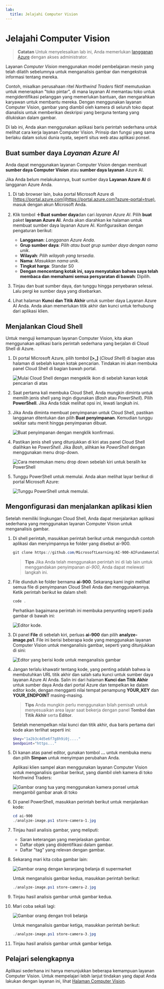 ```yaml
---
lab:
  title: Jelajahi Computer Vision
---
```


# Jelajahi Computer Vision

> **Catatan** Untuk menyelesaikan lab ini, Anda memerlukan [langganan Azure](https://azure.microsoft.com/free?azure-portal=true) dengan akses administrator.

Layanan *Computer Vision* menggunakan model pembelajaran mesin yang telah dilatih sebelumnya untuk menganalisis gambar dan mengekstrak informasi tentang mereka.

Contoh, misalkan perusahaan ritel *Northwind Traders* fiktif memutuskan untuk menerapkan "toko pintar", di mana layanan AI memantau toko untuk mengidentifikasi pelanggan yang memerlukan bantuan, dan mengarahkan karyawan untuk membantu mereka. Dengan menggunakan layanan Computer Vision, gambar yang diambil oleh kamera di seluruh toko dapat dianalisis untuk memberikan deskripsi yang berguna tentang yang dilukiskan dalam gambar.

Di lab ini, Anda akan menggunakan aplikasi baris perintah sederhana untuk melihat cara kerja layanan Computer Vision. Prinsip dan fungsi yang sama berlaku dalam solusi dunia nyata, seperti situs web atau aplikasi ponsel.

## Buat sumber daya *Layanan Azure AI*

Anda dapat menggunakan layanan Computer Vision dengan membuat **sumber daya Computer Vision** atau **sumber daya layanan** Azure AI.

Jika Anda belum melakukannya, buat sumber daya **Layanan Azure AI** di langganan Azure Anda.

1. Di tab browser lain, buka portal Microsoft Azure di [https://portal.azure.com](https://portal.azure.com?azure-portal=true), masuk dengan akun Microsoft Anda.

1. Klik tombol **＋Buat sumber daya**dan cari *layanan Azure AI*. Pilih **buat** paket **layanan Azure AI**. Anda akan diarahkan ke halaman untuk membuat sumber daya layanan Azure AI. Konfigurasikan dengan pengaturan berikut:
    - **Langganan**: *Langganan Azure Anda*.
    - **Grup sumber daya**: *Pilih atau buat grup sumber daya dengan nama unik*.
    - **Wilayah**: *Pilih wilayah yang tersedia*.
    - **Nama**: *Masukkan nama unik*.
    - **Tingkat harga**: Standar S0
    - **Dengan mencentang kotak ini, saya menyatakan bahwa saya telah membaca dan memahami semua persyaratan di bawah**: Dipilih.

1. Tinjau dan buat sumber daya, dan tunggu hingga penyebaran selesai. Lalu pergi ke sumber daya yang disebarkan.

1. Lihat halaman **Kunci dan Titik Akhir** untuk sumber daya Layanan Azure AI Anda. Anda akan memerlukan titik akhir dan kunci untuk terhubung dari aplikasi klien.

## Menjalankan Cloud Shell

Untuk menguji kemampuan layanan Computer Vision, kita akan menggunakan aplikasi baris perintah sederhana yang berjalan di Cloud Shell di Azure.

1. Di portal Microsoft Azure, pilih tombol **[>_]** (*Cloud Shell*) di bagian atas halaman di sebelah kanan kotak pencarian. Tindakan ini akan membuka panel Cloud Shell di bagian bawah portal.

    ![Mulai Cloud Shell dengan mengeklik ikon di sebelah kanan kotak pencarian di atas](media/analyze-images-computer-vision-service/powershell-portal-guide-1.png)

1. Saat pertama kali membuka Cloud Shell, Anda mungkin diminta untuk memilih jenis shell yang ingin digunakan (*Bash* atau *PowerShell*). Pilih **PowerShell**. Jika Anda tidak melihat opsi ini, lewati langkah ini.  

1. Jika Anda diminta membuat penyimpanan untuk Cloud Shell, pastikan langganan ditentukan dan pilih **Buat penyimpanan**. Kemudian tunggu sekitar satu menit hingga penyimpanan dibuat.

    ![Buat penyimpanan dengan mengklik konfirmasi.](media/analyze-images-computer-vision-service/powershell-portal-guide-2.png)

1. Pastikan jenis shell yang ditunjukkan di kiri atas panel Cloud Shell dialihkan ke *PowerShell*. Jika *Bash*, alihkan ke *PowerShell* dengan menggunakan menu drop-down.

    ![Cara menemukan menu drop down sebelah kiri untuk beralih ke PowerShell](media/analyze-images-computer-vision-service/powershell-portal-guide-3.png)

1. Tunggu PowerShell untuk memulai. Anda akan melihat layar berikut di portal Microsoft Azure:  

    ![Tunggu PowerShell untuk memulai.](media/analyze-images-computer-vision-service/powershell-prompt.png)

## Mengonfigurasi dan menjalankan aplikasi klien

Setelah memiliki lingkungan Cloud Shell, Anda dapat menjalankan aplikasi sederhana yang menggunakan layanan Computer Vision untuk menganalisis gambar.

1. Di shell perintah, masukkan perintah berikut untuk mengunduh contoh aplikasi dan menyimpannya ke folder yang disebut ai-900.

    ```PowerShell
    git clone https://github.com/MicrosoftLearning/AI-900-AIFundamentals ai-900
    ```

    > **Tips** Jika Anda telah menggunakan perintah ini di lab lain untuk menggandakan penyimpanan *ai-900*, Anda dapat melewati langkah ini.

1. File diunduh ke folder bernama **ai-900**. Sekarang kami ingin melihat semua file di penyimpanan Cloud Shell Anda dan menggunakannya. Ketik perintah berikut ke dalam shell:

    ```PowerShell
    code .
    ```

    Perhatikan bagaimana perintah ini membuka penyunting seperti pada gambar di bawah ini:

    ![Editor kode.](media/analyze-images-computer-vision-service/powershell-portal-guide-4.png)

1. Di panel **File** di sebelah kiri, perluas **ai-900** dan pilih **analyze-image.ps1**. File ini berisi beberapa kode yang menggunakan layanan Computer Vision untuk menganalisis gambar, seperti yang ditunjukkan di sini:

    ![Editor yang berisi kode untuk menganalisis gambar](media/analyze-images-computer-vision-service/analyze-image-code.png)

1. Jangan terlalu khawatir tentang kode, yang penting adalah bahwa ia membutuhkan URL titik akhir dan salah satu kunci untuk sumber daya layanan Azure AI Anda. Salin ini dari halaman **Kunci dan Titik Akhir** untuk sumber daya Anda dari portal Azure dan tempelkan ke dalam editor kode, dengan mengganti nilai tempat penampung **YOUR_KEY** dan **YOUR_ENDPOINT** masing-masing.

    > **Tips** Anda mungkin perlu menggunakan bilah pemisah untuk menyesuaikan area layar saat bekerja dengan panel **Tombol dan Titik Akhir** serta **Editor**.

    Setelah menempelkan nilai kunci dan titik akhir, dua baris pertama dari kode akan terlihat seperti ini:

    ```PowerShell
    $key="1a2b3c4d5e6f7g8h9i0j...."    
    $endpoint="https..."
    ```

1. Di kanan atas panel editor, gunakan tombol **...** untuk membuka menu dan pilih **Simpan** untuk menyimpan perubahan Anda.

    Aplikasi klien sampel akan menggunakan layanan Computer Vision untuk menganalisis gambar berikut, yang diambil oleh kamera di toko Northwind Traders:

    ![Gambar orang tua yang menggunakan kamera ponsel untuk mengambil gambar anak di toko](media/analyze-images-computer-vision-service/store-camera-1.jpg)

1. Di panel PowerShell, masukkan perintah berikut untuk menjalankan kode:

    ```PowerShell
    cd ai-900
    ./analyze-image.ps1 store-camera-1.jpg
    ```

1. Tinjau hasil analisis gambar, yang meliputi:
    - Saran keterangan yang menjelaskan gambar.
    - Daftar objek yang diidentifikasi dalam gambar.
    - Daftar "tag" yang relevan dengan gambar.

1. Sekarang mari kita coba gambar lain:

    ![Gambar orang dengan keranjang belanja di supermarket](media/analyze-images-computer-vision-service/store-camera-2.jpg)

    Untuk menganalisis gambar kedua, masukkan perintah berikut:

    ```PowerShell
    ./analyze-image.ps1 store-camera-2.jpg
    ```

1. Tinjau hasil analisis gambar untuk gambar kedua.

1. Mari coba sekali lagi:

    ![Gambar orang dengan troli belanja](media/analyze-images-computer-vision-service/store-camera-3.jpg)

    Untuk menganalisis gambar ketiga, masukkan perintah berikut:

    ```PowerShell
    ./analyze-image.ps1 store-camera-3.jpg
    ```

1. Tinjau hasil analisis gambar untuk gambar ketiga.

## Pelajari selengkapnya

Aplikasi sederhana ini hanya menunjukkan beberapa kemampuan layanan Computer Vision. Untuk mempelajari lebih lanjut tindakan yang dapat Anda lakukan dengan layanan ini, lihat [Halaman Computer Vision](https://azure.microsoft.com/products/ai-services?activetab=pivot:visiontab).

